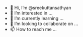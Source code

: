 - 👋 Hi, I’m @sreekuttansathyan
- 👀 I’m interested in ...
- 🌱 I’m currently learning ...
- 💞️ I’m looking to collaborate on ...
- 📫 How to reach me ...

<!---
sreekuttansathyan/sreekuttansathyan is a ✨ special ✨ repository because its `README.md` (this file) appears on your GitHub profile.
You can click the Preview link to take a look at your changes.
--->

